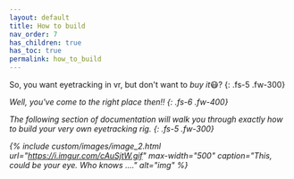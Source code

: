 ```yaml
---
layout: default
title: How to build
nav_order: 7
has_children: true
has_toc: true
permalink: how_to_build
---
```


So, you want eyetracking in vr, but don't want to _buy it_😷?
{: .fs-5 .fw-300}

<i>Well, you've come to the right place then:bangbang:<i>
{: .fs-6 .fw-400}

The following section of documentation will walk you through exactly how to build your very own eyetracking rig.
{: .fs-5 .fw-300}

{% include custom/images/image_2.html url="https://i.imgur.com/cAuSjtW.gif" max-width="500" caption="This, could be your eye. Who knows ...." alt="img" %}
